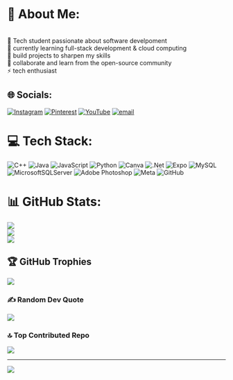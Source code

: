 # 💫 About Me:
<br>👯 Tech student passionate about software develpoment<br>🤝 currently learning full-stack development & cloud computing<br>🌱 build projects to sharpen my skills<br>💬 collaborate and learn from the open-source community<br>⚡ tech enthusiast


## 🌐 Socials:
[![Instagram](https://img.shields.io/badge/Instagram-%23E4405F.svg?logo=Instagram&logoColor=white)](https://instagram.com/__a_n___n) [![Pinterest](https://img.shields.io/badge/Pinterest-%23E60023.svg?logo=Pinterest&logoColor=white)](https://pinterest.com/Annthereese) [![YouTube](https://img.shields.io/badge/YouTube-%23FF0000.svg?logo=YouTube&logoColor=white)](https://youtube.com/@Hexabeezzz) [![email](https://img.shields.io/badge/Email-D14836?logo=gmail&logoColor=white)](mailto:annlijo.tech@gmail.com) 

# 💻 Tech Stack:
![C++](https://img.shields.io/badge/c++-%2300599C.svg?style=for-the-badge&logo=c%2B%2B&logoColor=white) ![Java](https://img.shields.io/badge/java-%23ED8B00.svg?style=for-the-badge&logo=openjdk&logoColor=white) ![JavaScript](https://img.shields.io/badge/javascript-%23323330.svg?style=for-the-badge&logo=javascript&logoColor=%23F7DF1E) ![Python](https://img.shields.io/badge/python-3670A0?style=for-the-badge&logo=python&logoColor=ffdd54) ![Canva](https://img.shields.io/badge/Canva-%2300C4CC.svg?style=for-the-badge&logo=Canva&logoColor=white) ![.Net](https://img.shields.io/badge/.NET-5C2D91?style=for-the-badge&logo=.net&logoColor=white) ![Expo](https://img.shields.io/badge/expo-1C1E24?style=for-the-badge&logo=expo&logoColor=#D04A37) ![MySQL](https://img.shields.io/badge/mysql-4479A1.svg?style=for-the-badge&logo=mysql&logoColor=white) ![MicrosoftSQLServer](https://img.shields.io/badge/Microsoft%20SQL%20Server-CC2927?style=for-the-badge&logo=microsoft%20sql%20server&logoColor=white) ![Adobe Photoshop](https://img.shields.io/badge/adobe%20photoshop-%2331A8FF.svg?style=for-the-badge&logo=adobe%20photoshop&logoColor=white) ![Meta](https://img.shields.io/badge/Meta-%230467DF.svg?style=for-the-badge&logo=Meta&logoColor=white) ![GitHub](https://img.shields.io/badge/github-%23121011.svg?style=for-the-badge&logo=github&logoColor=white)
# 📊 GitHub Stats:
![](https://github-readme-stats.vercel.app/api?username=annthereese&theme=dark&hide_border=false&include_all_commits=false&count_private=false)<br/>
![](https://nirzak-streak-stats.vercel.app/?user=annthereese&theme=dark&hide_border=false)<br/>
![](https://github-readme-stats.vercel.app/api/top-langs/?username=annthereese&theme=dark&hide_border=false&include_all_commits=false&count_private=false&layout=compact)

## 🏆 GitHub Trophies
![](https://github-profile-trophy.vercel.app/?username=annthereese&theme=radical&no-frame=false&no-bg=true&margin-w=4)

### ✍️ Random Dev Quote
![](https://quotes-github-readme.vercel.app/api?type=horizontal&theme=radical)

### 🔝 Top Contributed Repo
![](https://github-contributor-stats.vercel.app/api?username=annthereese&limit=5&theme=dark&combine_all_yearly_contributions=true)

---
[![](https://visitcount.itsvg.in/api?id=annthereese&icon=0&color=0)](https://visitcount.itsvg.in)

<!-- Proudly created with GPRM ( https://gprm.itsvg.in ) -->
